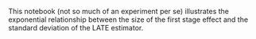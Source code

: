 This notebook (not so much of an experiment per se) illustrates the exponential relationship between the size of the first stage effect and the standard deviation of the LATE estimator.
